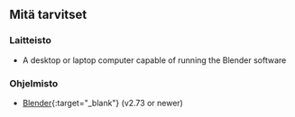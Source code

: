 ## Mitä tarvitset

### Laitteisto

+ A desktop or laptop computer capable of running the Blender software

### Ohjelmisto

+ [Blender](https://www.blender.org/download/){:target="_blank"} (v2.73 or newer)